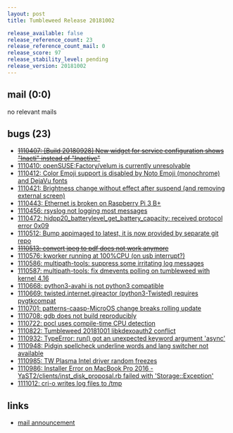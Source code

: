 ```yaml
---
layout: post
title: Tumbleweed Release 20181002

release_available: false
release_reference_count: 23
release_reference_count_mail: 0
release_score: 97
release_stability_level: pending
release_version: 20181002
---
```


## mail (0:0)

no relevant mails

## bugs (23)

<!--more-->

- ~~[1110407: \[Build 20180928\] New widget for service configuration shows "Inacti" instead of "Inactive"](https://bugzilla.opensuse.org/show_bug.cgi?id=1110407)~~
- [1110410: openSUSE:Factory/velum is currently unresolvable](https://bugzilla.opensuse.org/show_bug.cgi?id=1110410)
- [1110412: Color Emoji support is disabled by Noto Emoji (monochrome) and DejaVu fonts](https://bugzilla.opensuse.org/show_bug.cgi?id=1110412)
- [1110421: Brightness change without effect after suspend (and removing external screen)](https://bugzilla.opensuse.org/show_bug.cgi?id=1110421)
- [1110443: Ethernet is broken on Raspberry Pi 3 B+](https://bugzilla.opensuse.org/show_bug.cgi?id=1110443)
- [1110456: rsyslog not logging most messages](https://bugzilla.opensuse.org/show_bug.cgi?id=1110456)
- [1110472: hidpp20_batterylevel_get_battery_capacity: received protocol error 0x09](https://bugzilla.opensuse.org/show_bug.cgi?id=1110472)
- [1110512: Bump appimaged to latest, it is now provided by separate git repo](https://bugzilla.opensuse.org/show_bug.cgi?id=1110512)
- ~~[1110513: convert jpeg to pdf does not work anymore](https://bugzilla.opensuse.org/show_bug.cgi?id=1110513)~~
- [1110576: kworker running at 100%CPU (on usb interrupt?)](https://bugzilla.opensuse.org/show_bug.cgi?id=1110576)
- [1110586: multipath-tools: suppress some irritating log messages](https://bugzilla.opensuse.org/show_bug.cgi?id=1110586)
- [1110587: multipath-tools: fix dmevents polling on tumbleweed with kernel 4.16](https://bugzilla.opensuse.org/show_bug.cgi?id=1110587)
- [1110668: python3-avahi is not python3 compatible](https://bugzilla.opensuse.org/show_bug.cgi?id=1110668)
- [1110669: twisted.internet.gireactor (python3-Twisted) requires pygtkcompat](https://bugzilla.opensuse.org/show_bug.cgi?id=1110669)
- [1110701: patterns-caasp-MicroOS change breaks rolling update](https://bugzilla.opensuse.org/show_bug.cgi?id=1110701)
- [1110708: gdb does not build reproducibly](https://bugzilla.opensuse.org/show_bug.cgi?id=1110708)
- [1110722: pocl uses compile-time CPU detection](https://bugzilla.opensuse.org/show_bug.cgi?id=1110722)
- [1110822: Tumbleweed 20181001 libkdexoauth2 conflict](https://bugzilla.opensuse.org/show_bug.cgi?id=1110822)
- [1110932: TypeError: run() got an unexpected keyword argument 'async'](https://bugzilla.opensuse.org/show_bug.cgi?id=1110932)
- [1110948: Pidgin spellcheck underline words and lang switcher not available](https://bugzilla.opensuse.org/show_bug.cgi?id=1110948)
- [1110985: TW Plasma Intel driver random freezes](https://bugzilla.opensuse.org/show_bug.cgi?id=1110985)
- [1110986: Installer Error on MacBook Pro 2016 - YaST2/clients/inst_disk_proposal.rb failed with 'Storage::Exception'](https://bugzilla.opensuse.org/show_bug.cgi?id=1110986)
- [1111012: cri-o writes log files to /tmp](https://bugzilla.opensuse.org/show_bug.cgi?id=1111012)



## links

- [mail announcement](https://lists.opensuse.org/opensuse-factory/2018-10/msg00097.html)
